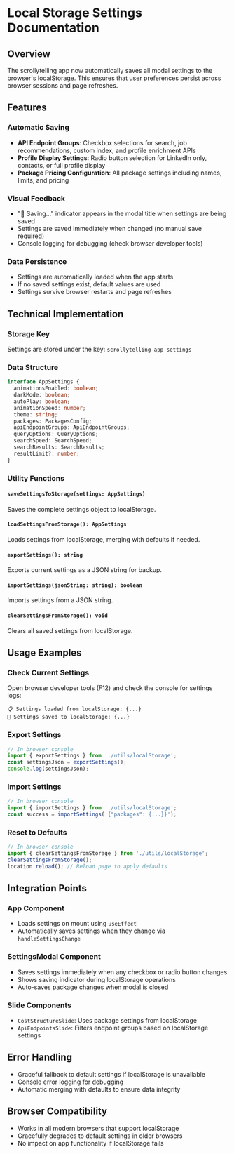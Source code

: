 # Local Storage Settings Documentation

## Overview

The scrollytelling app now automatically saves all modal settings to the browser's localStorage. This ensures that user preferences persist across browser sessions and page refreshes.

## Features

### Automatic Saving
- **API Endpoint Groups**: Checkbox selections for search, job recommendations, custom index, and profile enrichment APIs
- **Profile Display Settings**: Radio button selection for LinkedIn only, contacts, or full profile display
- **Package Pricing Configuration**: All package settings including names, limits, and pricing

### Visual Feedback
- "💾 Saving..." indicator appears in the modal title when settings are being saved
- Settings are saved immediately when changed (no manual save required)
- Console logging for debugging (check browser developer tools)

### Data Persistence
- Settings are automatically loaded when the app starts
- If no saved settings exist, default values are used
- Settings survive browser restarts and page refreshes

## Technical Implementation

### Storage Key
Settings are stored under the key: `scrollytelling-app-settings`

### Data Structure
```typescript
interface AppSettings {
  animationsEnabled: boolean;
  darkMode: boolean;
  autoPlay: boolean;
  animationSpeed: number;
  theme: string;
  packages: PackagesConfig;
  apiEndpointGroups: ApiEndpointGroups;
  queryOptions: QueryOptions;
  searchSpeed: SearchSpeed;
  searchResults: SearchResults;
  resultLimit?: number;
}
```

### Utility Functions

#### `saveSettingsToStorage(settings: AppSettings)`
Saves the complete settings object to localStorage.

#### `loadSettingsFromStorage(): AppSettings`
Loads settings from localStorage, merging with defaults if needed.

#### `exportSettings(): string`
Exports current settings as a JSON string for backup.

#### `importSettings(jsonString: string): boolean`
Imports settings from a JSON string.

#### `clearSettingsFromStorage(): void`
Clears all saved settings from localStorage.

## Usage Examples

### Check Current Settings
Open browser developer tools (F12) and check the console for settings logs:
```
📋 Settings loaded from localStorage: {...}
💾 Settings saved to localStorage: {...}
```

### Export Settings
```javascript
// In browser console
import { exportSettings } from './utils/localStorage';
const settingsJson = exportSettings();
console.log(settingsJson);
```

### Import Settings
```javascript
// In browser console
import { importSettings } from './utils/localStorage';
const success = importSettings('{"packages": {...}}');
```

### Reset to Defaults
```javascript
// In browser console
import { clearSettingsFromStorage } from './utils/localStorage';
clearSettingsFromStorage();
location.reload(); // Reload page to apply defaults
```

## Integration Points

### App Component
- Loads settings on mount using `useEffect`
- Automatically saves settings when they change via `handleSettingsChange`

### SettingsModal Component
- Saves settings immediately when any checkbox or radio button changes
- Shows saving indicator during localStorage operations
- Auto-saves package changes when modal is closed

### Slide Components
- `CostStructureSlide`: Uses package settings from localStorage
- `ApiEndpointsSlide`: Filters endpoint groups based on localStorage settings

## Error Handling

- Graceful fallback to default settings if localStorage is unavailable
- Console error logging for debugging
- Automatic merging with defaults to ensure data integrity

## Browser Compatibility

- Works in all modern browsers that support localStorage
- Gracefully degrades to default settings in older browsers
- No impact on app functionality if localStorage fails 